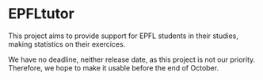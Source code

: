 # EPFLtutor

This project aims to provide support for EPFL students in their studies, making statistics on their exercices.

We have no deadline, neither release date, as this project is not our priority. Therefore, we hope to make it usable before the end of October.